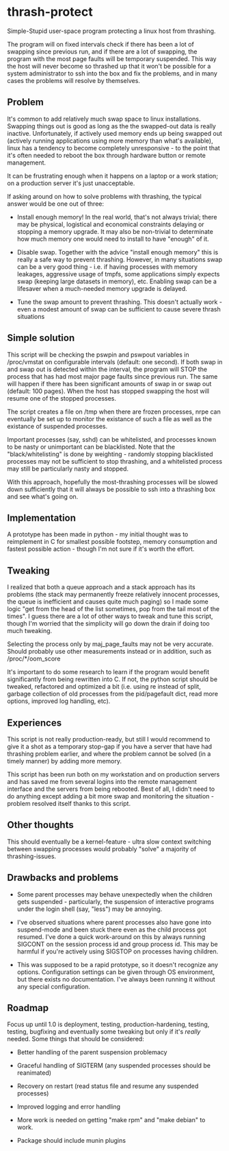 thrash-protect
=============

Simple-Stupid user-space program protecting a linux host from thrashing.

The program will on fixed intervals check if there has been a lot of
swapping since previous run, and if there are a lot of swapping, the
program with the most page faults will be temporary suspended.  This
way the host will never become so thrashed up that it won't be
possible for a system administrator to ssh into the box and fix the
problems, and in many cases the problems will resolve by themselves.

Problem
-------

It's common to add relatively much swap space to linux installations.
Swapping things out is good as long as the the swapped-out data is
really inactive.  Unfortunately, if actively used memory ends up being
swapped out (actively running applications using more memory than
what's available), linux has a tendency to become completely
unresponsive - to the point that it's often needed to reboot the box
through hardware button or remote management.

It can be frustrating enough when it happens on a laptop or a work
station; on a production server it's just unacceptable.

If asking around on how to solve problems with thrashing, the typical
answer would be one out of three:

* Install enough memory!  In the real world, that's not always
  trivial; there may be physical, logistical and economical
  constraints delaying or stopping a memory upgrade.  It may also be
  non-trivial to determinate how much memory one would need to install
  to have "enough" of it.  

* Disable swap.  Together with the advice "install enough memory" this
  is really a safe way to prevent thrashing.  However, in many
  situations swap can be a very good thing - i.e. if having processes
  with memory leakages, aggressive usage of tmpfs, some applications
  simply expects swap (keeping large datasets in memory), etc.
  Enabling swap can be a lifesaver when a much-needed memory upgrade
  is delayed.

* Tune the swap amount to prevent thrashing.  This doesn't actually
  work - even a modest amount of swap can be sufficient to cause
  severe thrash situations

Simple solution
---------------

This script will be checking the pswpin and pswpout variables in
/proc/vmstat on configurable intervals (default: one second).  If both
swap in and swap out is detected within the interval, the program will
STOP the process that has had most major page faults since previous
run.  The same will happen if there has been significant amounts of
swap in or swap out (default: 100 pages).  When the host has stopped
swapping the host will resume one of the stopped processes.

The script creates a file on /tmp when there are frozen processes,
nrpe can eventually be set up to monitor the existance of such a file
as well as the existance of suspended processes.

Important processes (say, sshd) can be whitelisted, and processes
known to be nasty or unimportant can be blacklisted.  Note that the
"black/whitelisting" is done by weighting - randomly stopping
blacklisted processes may not be sufficient to stop thrashing, and a
whitelisted process may still be particularly nasty and stopped.

With this approach, hopefully the most-thrashing processes will be
slowed down sufficiently that it will always be possible to ssh into a
thrashing box and see what's going on.

Implementation
--------------

A prototype has been made in python - my initial thought was to
reimplement in C for smallest possible footstep, memory consumption
and fastest possible action - though I'm not sure if it's worth the
effort.

Tweaking
--------

I realized that both a queue approach and a stack approach has its
problems (the stack may permanently freeze relatively innocent
processes, the queue is inefficient and causes quite much paging) so I
made some logic "get from the head of the list sometimes, pop from the
tail most of the times".  I guess there are a lot of other ways to
tweak and tune this script, though I'm worried that the simplicity
will go down the drain if doing too much tweaking.

Selecting the process only by maj_page_faults may not be very
accurate.  Should probably use other measurements instead or in
addition, such as /proc/*/oom_score

It's important to do some research to learn if the program would
benefit significantly from being rewritten into C.  If not, the python
script should be tweaked, refactored and optimized a bit (i.e. using
re instead of split, garbage collection of old processes from the
pid/pagefault dict, read more options, improved log handling, etc).

Experiences
-----------

This script is not really production-ready, but still I would
recommend to give it a shot as a temporary stop-gap if you have a
server that have had thrashing problem earlier, and where the problem
cannot be solved (in a timely manner) by adding more memory.

This script has been run both on my workstation and on production
servers and has saved me from several logins into the remote
management interface and the servers from being rebooted.  Best of
all, I didn't need to do anything except adding a bit more swap and
monitoring the situation - problem resolved itself thanks to this
script.

Other thoughts
--------------

This should eventually be a kernel-feature - ultra slow context 
switching between swapping processes would probably "solve" a majority 
of thrashing-issues.

Drawbacks and problems
----------------------

* Some parent processes may behave unexpectedly when the children gets
  suspended - particularly, the suspension of interactive programs
  under the login shell (say, "less") may be annoying.

* I've observed situations where parent processes also have gone into
  suspend-mode and been stuck there even as the child process got
  resumed.  I've done a quick work-around on this by always running
  SIGCONT on the session process id and group process id.  This may be
  harmful if you're actively using SIGSTOP on processes having
  children.

* This was supposed to be a rapid prototype, so it doesn't recognize
  any options.  Configuration settings can be given through OS
  environment, but there exists no documentation.  I've always been
  running it without any special configuration.

Roadmap
-------

Focus up until 1.0 is deployment, testing, production-hardening,
testing, testing, bugfixing and eventually some tweaking but only if
it's _really_ needed.  Some things that should be considered:

* Better handling of the parent suspension problemacy

* Graceful handling of SIGTERM (any suspended processes should be reanimated)

* Recovery on restart (read status file and resume any suspended processes)

* Improved logging and error handling

* More work is needed on getting "make rpm" and "make debian" to work.

* Package should include munin plugins

